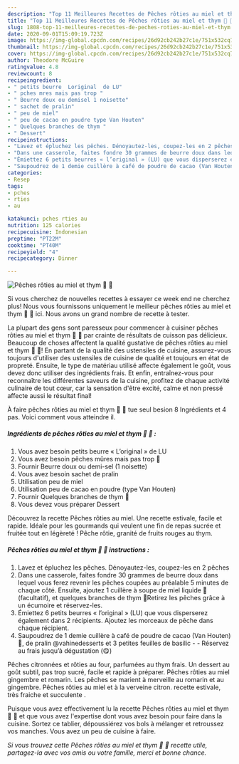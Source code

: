 ```yaml
---
description: "Top 11 Meilleures Recettes de Pêches rôties au miel et thym 🍃 🍯"
title: "Top 11 Meilleures Recettes de Pêches rôties au miel et thym 🍃 🍯"
slug: 1808-top-11-meilleures-recettes-de-peches-roties-au-miel-et-thym
date: 2020-09-01T15:09:19.723Z
image: https://img-global.cpcdn.com/recipes/26d92cb242b27c1e/751x532cq70/peches-roties-au-miel-et-thym-🍃-🍯-photo-principale-de-la-recette.jpg
thumbnail: https://img-global.cpcdn.com/recipes/26d92cb242b27c1e/751x532cq70/peches-roties-au-miel-et-thym-🍃-🍯-photo-principale-de-la-recette.jpg
cover: https://img-global.cpcdn.com/recipes/26d92cb242b27c1e/751x532cq70/peches-roties-au-miel-et-thym-🍃-🍯-photo-principale-de-la-recette.jpg
author: Theodore McGuire
ratingvalue: 4.8
reviewcount: 8
recipeingredient:
- " petits beurre  Loriginal  de LU"
- " pches mres mais pas trop "
- " Beurre doux ou demisel 1 noisette"
- " sachet de pralin"
- " peu de miel"
- " peu de cacao en poudre type Van Houten"
- " Quelques branches de thym "
- " Dessert"
recipeinstructions:
- "Lavez et épluchez les pêches. Dénoyautez-les, coupez-les en 2 pêches"
- "Dans une casserole, faites fondre 30 grammes de beurre doux dans lequel vous ferez revenir les pêches coupées au préalable 5 minutes de chaque côté. Ensuite, ajoutez 1 cuillère à soupe de miel liquide 🍯 (facultatif), et quelques branches de thym 🍃Retirez les pêches grâce à un écumoire et réservez-les."
- "Émiettez 6 petits beurres « l’original » (LU) que vous disperserez également dans 2 récipients. Ajoutez les morceaux de pêche dans chaque récipient."
- "Saupoudrez de 1 demie cuillère à café de poudre de cacao (Van Houten) 🍫, de pralin @vahinedesserts et 3 petites feuilles de basilic  Réservez au frais jusqu’à dégustation (😋)"
categories:
- Resep
tags:
- pches
- rties
- au

katakunci: pches rties au 
nutrition: 125 calories
recipecuisine: Indonesian
preptime: "PT22M"
cooktime: "PT40M"
recipeyield: "4"
recipecategory: Dinner

---
```



![Pêches rôties au miel et thym 🍃 🍯](https://img-global.cpcdn.com/recipes/26d92cb242b27c1e/751x532cq70/peches-roties-au-miel-et-thym-🍃-🍯-photo-principale-de-la-recette.jpg)

Si vous cherchez de nouvelles recettes à essayer ce week end ne cherchez plus! Nous vous fournissons uniquement le meilleur pêches rôties au miel et thym 🍃 🍯 ici. Nous avons un grand nombre de recette à tester.

La plupart des gens sont paresseux pour commencer à cuisiner pêches rôties au miel et thym 🍃 🍯 par crainte de résultats de cuisson pas délicieux. Beaucoup de choses affectent la qualité gustative de pêches rôties au miel et thym 🍃 🍯! En partant de la qualité des ustensiles de cuisine, assurez-vous toujours d'utiliser des ustensiles de cuisine de qualité et toujours en état de propreté. Ensuite, le type de matériau utilisé affecte également le goût, vous devez donc utiliser des ingrédients frais. Et enfin, entraînez-vous pour reconnaître les différentes saveurs de la cuisine, profitez de chaque activité culinaire de tout cœur, car la sensation d'être excité, calme et non pressé affecte aussi le résultat final!

<!--inarticleads1-->

À faire pêches rôties au miel et thym 🍃 🍯 tue seul besion 8 Ingrédients et 4 pas. Voici comment vous atteindre il.

##### Ingrédients de pêches rôties au miel et thym 🍃 🍯 :

1. Vous avez besoin  petits beurre « L’original » de LU
1. Vous avez besoin  pêches mûres mais pas trop 🍑
1. Fournir  Beurre doux ou demi-sel (1 noisette)
1. Vous avez besoin  sachet de pralin
1. Utilisation  peu de miel
1. Utilisation  peu de cacao en poudre (type Van Houten)
1. Fournir  Quelques branches de thym 🍃
1. Vous devez vous préparer  Dessert


Découvrez la recette Pêches rôties au miel. Une recette estivale, facile et rapide. Idéale pour les gourmands qui veulent une fin de repas sucrée et fruitée tout en légèreté ! Pêche rôtie, granité de fruits rouges au thym. 

<!--inarticleads2-->

##### Pêches rôties au miel et thym 🍃 🍯 instructions :

1. Lavez et épluchez les pêches. Dénoyautez-les, coupez-les en 2 pêches
1. Dans une casserole, faites fondre 30 grammes de beurre doux dans lequel vous ferez revenir les pêches coupées au préalable 5 minutes de chaque côté. Ensuite, ajoutez 1 cuillère à soupe de miel liquide 🍯 (facultatif), et quelques branches de thym 🍃Retirez les pêches grâce à un écumoire et réservez-les.
1. Émiettez 6 petits beurres « l’original » (LU) que vous disperserez également dans 2 récipients. Ajoutez les morceaux de pêche dans chaque récipient.
1. Saupoudrez de 1 demie cuillère à café de poudre de cacao (Van Houten) 🍫, de pralin @vahinedesserts et 3 petites feuilles de basilic -  - Réservez au frais jusqu’à dégustation (😋)


Pêches citronnées et rôties au four, parfumées au thym frais. Un dessert au goût subtil, pas trop sucré, facile et rapide à préparer. Pêches rôties au miel gingembre et romarin. Les pêches se marient à merveille au romarin et au gingembre. Pêches rôties au miel et à la verveine citron. recette estivale, très fraiche et succulente . 

<!--inarticleads1-->

<p>
Puisque vous avez effectivement lu la recette Pêches rôties au miel et thym 🍃 🍯 et que vous avez l'expertise dont vous avez besoin pour faire dans la cuisine. Sortez ce tablier, dépoussiérez vos bols à mélanger et retroussez vos manches. Vous avez un peu de cuisine à faire.
</p>

<p>
<i>Si vous trouvez cette Pêches rôties au miel et thym 🍃 🍯 recette utile, partagez-la avec vos amis ou votre famille, merci et bonne chance.</i>
</p>
